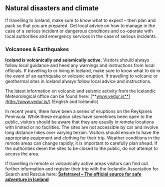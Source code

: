 ## Natural disasters and climate

If travelling to Iceland, make sure to know what to expect – then plan and pack so that you are prepared. Get local advice on how to manage in the case of a serious incident or dangerous conditions and co-operate with local authorities and emergency services in the case of serious incidents.

### **Volcanoes & Earthquakes**

**Iceland is volcanically and seismically active.** Visitors should always follow local guidance and heed any warnings and instructions from local officials. If travelling to or living in Iceland, make sure to know what to do in the event of an earthquake or volcanic eruption. If travelling to volcanic or geothermal sites in Iceland always follow local advice and instructions.

The latest information on volcanic and seismic activity from the Icelandic Meteorological office can be found here: [**www.vedur.is**](http://www.vedur.is/) (English and Icelandic)

In recent years, there have been a series of eruptions on the Reykjanes Peninsula. While these eruption sites have sometimes been open to the public, visitors should be aware that they are usually in remote locations with limited or no facilities. The sites are not accessible by car and involve long distance hikes over varying terrain. Visitors should ensure to have the appropriate equipment and clothing for their trip. Weather conditions in the remote areas can change rapidly, it is important to carefully plan ahead. If the authorities deem the sites to be closed to the public, do not attempt to access the area.

If travelling in remote or volcanically active areas visitors can find out further information and register their trip with the Icelandic Association for Search and Rescue here: [**Safetravel – The official source for safe adventure in Iceland**](https://safetravel.is/)